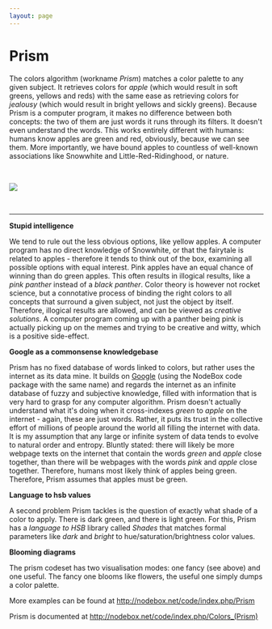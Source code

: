 ```yaml
---
layout: page
---
```

<h1>Prism</h1>

<p>The colors algorithm (workname <em>Prism</em>) matches a color palette to any given subject. It retrieves colors for <em>apple</em> (which would result in soft greens, yellows and reds) with the same ease as retrieving colors for <em>jealousy</em> (which would result in bright yellows and sickly greens). Because Prism is a computer program, it makes no difference between both concepts: the two of them are just words it runs through its filters. It doesn't even understand the words. This works entirely different with humans: humans know apples are green and red, obviously, because we can see them. More importantly, we have bound apples to countless of well-known associations like Snowwhite and Little-Red-Ridinghood, or nature.</p>

<p><br /></p>

<p><img src="http://nodebox.net/code/data/media/google-prism0.jpg" /></p>

<p><br /></p>

<hr />

<p><strong>Stupid intelligence</strong></p>

<p>We tend to rule out the less obvious options, like yellow apples. A computer program has no direct knowledge of Snowwhite, or that the fairytale is related to apples - therefore it tends to think out of the box, examining all possible options with equal interest. Pink apples have an equal chance of winning than do green apples. This often results in illogical results, like a <em>pink panther</em> instead of a <em>black panther</em>. Color theory is however not rocket science, but a connotative process of binding the right colors to all concepts that surround a given subject, not just the object by itself. Therefore, illogical results are allowed, and can be viewed as <em>creative solutions</em>. A computer program coming up with a panther being pink is actually picking up on the memes and trying to be creative and witty, which is a positive side-effect.</p>

<p><strong>Google as a commonsense knowledgebase</strong></p>

<p>Prism has no fixed database of words linked to colors, but rather uses the internet as its data mine. It builds on <a href="Google">Google</a> (using the NodeBox code package with the same name) and regards the internet as an infinite database of fuzzy and subjective knowledge, filled with information that is very hard to grasp for any computer algorithm. Prism doesn't actually understand what it's doing when it cross-indexes <em>green</em> to <em>apple</em> on the internet - again, these are just words. Rather, it puts its trust in the collective effort of millions of people around the world all filling the internet with data. It is my assumption that any large or infinite system of data tends to evolve to natural order and entropy. Bluntly stated: there will likely be more webpage texts on the internet that contain the words <em>green</em> and <em>apple</em> close together, than there will be webpages with the words <em>pink</em> and <em>apple</em> close together. Therefore, humans most likely think of apples being green. Therefore, Prism assumes that apples must be green.</p>

<p><strong>Language to hsb values</strong></p>

<p>A second problem Prism tackles is the question of exactly what shade of a color to apply. There is dark green, and there is light green. For this, Prism has a <em>language to HSB</em> library called <em>Shades</em> that matches formal parameters like <em>dark</em> and <em>bright</em> to hue/saturation/brightness color values.</p>

<p><strong>Blooming diagrams</strong></p>

<p>The prism codeset has two visualisation modes: one fancy (see above) and one useful. The fancy one blooms like flowers, the useful one simply dumps a color palette.</p>

<p>More examples can be found at <a href="http://nodebox.net/code/index.php/Prism">http://nodebox.net/code/index.php/Prism</a></p>

<p>Prism is documented at <a href="http://nodebox.net/code/index.php/Colors_(Prism)">http://nodebox.net/code/index.php/Colors_(Prism)</a></p>

